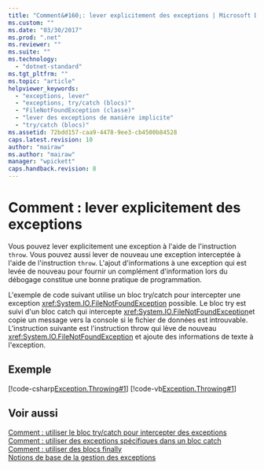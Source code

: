 ```yaml
---
title: "Comment&#160;: lever explicitement des exceptions | Microsoft Docs"
ms.custom: ""
ms.date: "03/30/2017"
ms.prod: ".net"
ms.reviewer: ""
ms.suite: ""
ms.technology: 
  - "dotnet-standard"
ms.tgt_pltfrm: ""
ms.topic: "article"
helpviewer_keywords: 
  - "exceptions, lever"
  - "exceptions, try/catch (blocs)"
  - "FileNotFoundException (classe)"
  - "lever des exceptions de manière implicite"
  - "try/catch (blocs)"
ms.assetid: 72bdd157-caa9-4478-9ee3-cb4500b84528
caps.latest.revision: 10
author: "mairaw"
ms.author: "mairaw"
manager: "wpickett"
caps.handback.revision: 8
---
```

# Comment&#160;: lever explicitement des exceptions
Vous pouvez lever explicitement une exception à l'aide de l'instruction `throw`.  Vous pouvez aussi lever de nouveau une exception interceptée à l'aide de l'instruction `throw`.  L'ajout d'informations à une exception qui est levée de nouveau pour fournir un complément d'information lors du débogage constitue une bonne pratique de programmation.  
  
 L'exemple de code suivant utilise un bloc try\/catch pour intercepter une exception <xref:System.IO.FileNotFoundException> possible.  Le bloc try est suivi d'un bloc catch qui intercepte <xref:System.IO.FileNotFoundException>et copie un message vers la console si le fichier de données est introuvable.  L'instruction suivante est l'instruction throw qui lève de nouveau <xref:System.IO.FileNotFoundException> et ajoute des informations de texte à l'exception.  
  
## Exemple  
 [!code-csharp[Exception.Throwing#1](../../../samples/snippets/csharp/VS_Snippets_CLR/Exception.Throwing/CS/throw.cs#1)]
 [!code-vb[Exception.Throwing#1](../../../samples/snippets/visualbasic/VS_Snippets_CLR/Exception.Throwing/VB/throw.vb#1)]  
  
## Voir aussi  
 [Comment : utiliser le bloc try\/catch pour intercepter des exceptions](../../../docs/standard/exceptions/how-to-use-the-try-catch-block-to-catch-exceptions.md)   
 [Comment : utiliser des exceptions spécifiques dans un bloc catch](../../../docs/standard/exceptions/how-to-use-specific-exceptions-in-a-catch-block.md)   
 [Comment : utiliser des blocs finally](../../../docs/standard/exceptions/how-to-use-finally-blocks.md)   
 [Notions de base de la gestion des exceptions](../../../docs/standard/exceptions/exception-handling-fundamentals.md)